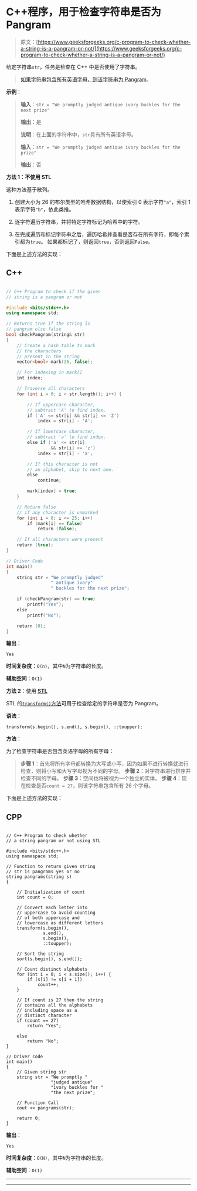 # C++程序，用于检查字符串是否为 Pangram

> 原文：[https://www.geeksforgeeks.org/c-program-to-check-whether-a-string-is-a-pangram-or-not/](https://www.geeksforgeeks.org/c-program-to-check-whether-a-string-is-a-pangram-or-not/)

给定字符串`str`，任务是检查在 C++ 中是否使用了字符串。

> [如果字符串包含所有英语字母，则该字符串为 Pangram](https://www.geeksforgeeks.org/pangram-checking/)。

**示例**：

> **输入**：`str = "We promptly judged antique ivory buckles for the next prize"`
> 
> **输出**：是
> 
> **说明**：在上面的字符串中，`str`具有所有英语字母。
> 
> **输入**：`str = "We promptly judged antique ivory buckles for the prize"`
> 
> **输出**：否

**方法 1：不使用 STL**

这种方法基于散列。

1.  创建大小为 26 的布尔类型的哈希数据结构，以使索引 0 表示字符`"a"`，索引 1 表示字符`"b"`，依此类推。

2.  逐字符遍历字符串，并将特定字符标记为哈希中的字符。

3.  在完成遍历和标记字符串之后，遍历哈希并查看是否存在所有字符，即每个索引都为`true`。 如果都标记了，则返回`true`，否则返回`False`。

下面是上述方法的实现：

## C++

```cpp

// C++ Program to check if the given 
// string is a pangram or not 

#include <bits/stdc++.h> 
using namespace std; 

// Returns true if the string is 
// pangram else false 
bool checkPangram(string& str) 
{ 
    // Create a hash table to mark 
    // the characters 
    // present in the string 
    vector<bool> mark(26, false); 

    // For indexing in mark[] 
    int index; 

    // Traverse all characters 
    for (int i = 0; i < str.length(); i++) { 

        // If uppercase character, 
        // subtract 'A' to find index. 
        if ('A' <= str[i] && str[i] <= 'Z') 
            index = str[i] - 'A'; 

        // If lowercase character, 
        // subtract 'a' to find index. 
        else if ('a' <= str[i] 
                 && str[i] <= 'z') 
            index = str[i] - 'a'; 

        // If this character is not 
        // an alphabet, skip to next one. 
        else
            continue; 

        mark[index] = true; 
    } 

    // Return false 
    // if any character is unmarked 
    for (int i = 0; i <= 25; i++) 
        if (mark[i] == false) 
            return (false); 

    // If all characters were present 
    return (true); 
} 

// Driver Code 
int main() 
{ 
    string str = "We promptly judged"
                 " antique ivory"
                 " buckles for the next prize"; 

    if (checkPangram(str) == true) 
        printf("Yes"); 
    else
        printf("No"); 

    return (0); 
}

```

**输出**：

```
Yes
```

**时间复杂度**：`O(n)`，其中`N`为字符串的长度。

**辅助空间**：`O(1)`

**方法 2**：使用 [**STL**](https://www.geeksforgeeks.org/the-c-standard-template-library-stl/)

STL 的[`transform()`方法](https://www.geeksforgeeks.org/transform-c-stl-perform-operation-elements/)可用于检查给定的字符串是否为 Pangram。

**语法**：

```
transform(s.begin(), s.end(), s.begin(), ::toupper);
```

**方法**：

为了检查字符串是否包含英语字母的所有字母：

> **步骤 1**：首先将所有字母都转换为大写或小写，因为如果不进行转换就进行检查，则将小写和大写字母视为不同的字母。
> **步骤 2**：对字符串进行排序并检查不同的字母。
> **步骤 3**：空间也将被视为一个独立的实体。
> **步骤 4**：现在检查是否`count = 27`，则该字符串包含所有 26 个字母。

下面是上述方法的实现：

## CPP

```

// C++ Program to check whether 
// a string pangram or not using STL 

#include <bits/stdc++.h> 
using namespace std; 

// Function to return given string 
// str is pangrams yes or no 
string pangrams(string s) 
{ 

    // Initialization of count 
    int count = 0; 

    // Convert each letter into 
    // uppercase to avoid counting 
    // of both uppercase and 
    // lowercase as different letters 
    transform(s.begin(), 
              s.end(), 
              s.begin(), 
              ::toupper); 

    // Sort the string 
    sort(s.begin(), s.end()); 

    // Count distinct alphabets 
    for (int i = 0; i < s.size(); i++) { 
        if (s[i] != s[i + 1]) 
            count++; 
    } 

    // If count is 27 then the string 
    // contains all the alphabets 
    // including space as a 
    // distinct character 
    if (count == 27) 
        return "Yes"; 

    else
        return "No"; 
} 

// Driver code 
int main() 
{ 
    // Given string str 
    string str = "We promptly "
                 "judged antique"
                 "ivory buckles for "
                 "the next prize"; 

    // Function Call 
    cout << pangrams(str); 

    return 0; 
}

```

**输出**：

```
Yes
```

**时间复杂度**：`O(N)`，其中`N`为字符串的长度。

**辅助空间**：`O(1)`



* * *

* * *



